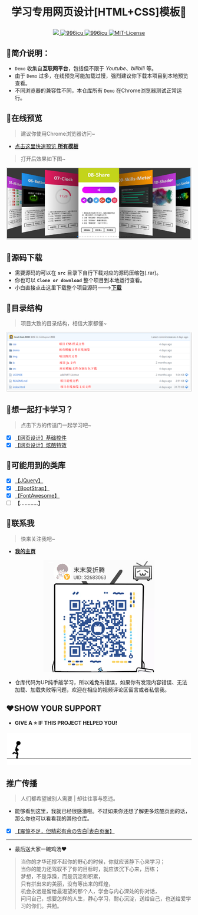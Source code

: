 # <p align="center">学习专用网页设计[HTML+CSS]模板👋</p>

<p align="center">
	<a href="https://github.com/local-host-8080/demo-html-css">
		<img src="https://img.shields.io/badge/status-updating-brightgreen.svg">
	</a>
		<a href="https://996.icu/#/en_US">
		<img alt="996icu" src="https://img.shields.io/badge/link-996.icu-%23FF4D5B.svg">
	</a>
	<a href="https://github.com/996icu/996.ICU/blob/master/LICENSE">
		<img alt="996icu" src="https://img.shields.io/badge/license-Anti%20996-blue.svg">
	</a>
	<a href="https://opensource.org/licenses/mit-license.php">
		<img alt="MIT-License" src="https://badges.frapsoft.com/os/mit/mit.svg">
	</a>
</p>

## 📌简介说明：
*  `Demo` 收集自**互联网平台**，包括但不限于 *Youtube*、*bilibili* 等。
* 由于 `Demo` 过多，在线预览可能加载过慢，强烈建议你下载本项目到本地预览查看。
* 不同浏览器的兼容性不同，本仓库所有 `Demo` 在Chrome浏览器测试正常运行。

## 📌在线预览
> 建议你使用Chrome浏览器访问~
* [点击这里快速预览 **所有模板**](https://local-host-8080.github.io/demo-html-css/index.html)

> 打开后效果如下图~

<p align="center"><img src="img/start.png" alt="在线预览界面 | 如果你的浏览器不能正常显示此图片是因为你没有梯子"></p>

## 📌源码下载
* 需要源码的可以在 **`src`** 目录下自行下载对应的源码压缩包(.rar)。
* 你也可以 **`Clone or download`** 整个项目到本地运行查看。
* 小白直接点击这里下载整个项目源码--->[**下载**](https://github.com/local-host-8080/demo-html-css/archive/master.zip)

## 📌目录结构
> 项目大致的目录结构，相信大家都懂~

<p align="center"><img src="img/项目目录结构.png" alt="项目目录结构"></p>

## 📌想一起打卡学习？
> 点击下方的传送门一起学习吧~
* [x] [【网页设计】基础控件](https://space.bilibili.com/32683063/channel/detail?cid=81226)
* [x] [【网页设计】炫酷特效](https://space.bilibili.com/32683063/channel/detail?cid=84356)

## 📌可能用到的类库
* [x] [【JQuery】](https://jquery.com/)
* [x] [【BootStrap】](https://getbootstrap.com/)
* [x] [【FontAwesome】](https://fontawesome.com/icons?d=gallery)
* [ ]  【…………】

## 📌联系我
> 快来关注我吧~
* [**我的主页**](https://space.bilibili.com/32683063)

<p align="center"><img src="img/AboutMe.jpg" alt="[末末爱折腾の二维码] | 如果你的浏览器不能正常显示此图片是因为你没有梯子"></p>

* 仓库代码为UP纯手敲学习，所以难免有错误，如果你有发现内容错误、无法加载、加载失败等问题，欢迎在相应的视频评论区留言或者私信我。

## ❤️SHOW YOUR SUPPORT
* **GIVE A ⭐️ IF THIS PROJECT HELPED YOU!**

<p align="center"><img src="img/end.gif" alt="The End | 如果你的浏览器不能正常显示此图片是因为你没有梯子"></p>

## 推广传播
> 人们都希望被别人需要 | 却往往事与愿违。
* 能够看到这里，我就已经很感激啦。不过如果你还想了解更多炫酷页面的话，那么你也可以看看我的其他仓库。

* [x] [【震惊不足，但精彩有余の告白|表白页面】](https://github.com/local-host-8080/love-confession)

***

* 最后送大家一碗鸡汤❤️

> 当你的才华还撑不起你的野心的时候，你就应该静下心来学习；<br/>
> 当你的能力还驾驭不了你的目标时，就应该沉下心来，历练；<br/>
> 梦想，不是浮躁，而是沉淀和积累，<br/>
> 只有拼出来的美丽，没有等出来的辉煌，<br/>
> 机会永远是留给最渴望的那个人，学会与内心深处的你对话，<br/>
> 问问自己，想要怎样的人生，静心学习，耐心沉淀，送给自己，也送给爱学习的你们。共勉。
